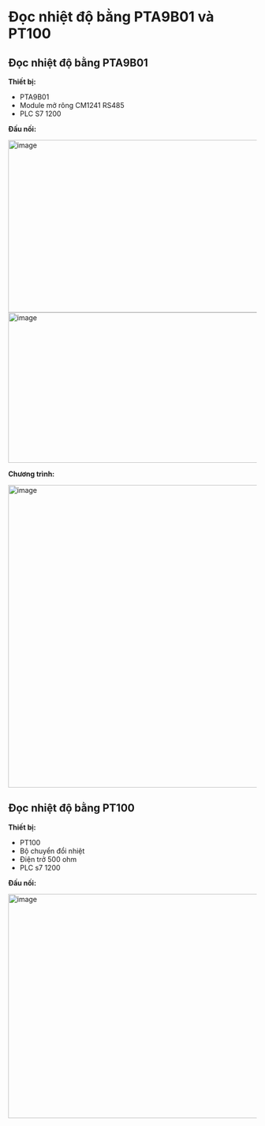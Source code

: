 # Đọc nhiệt độ bằng PTA9B01 và PT100
## Đọc nhiệt độ bằng PTA9B01

**Thiết bị:**
+ PTA9B01
+ Module mở rông CM1241 RS485
+ PLC S7 1200
  
**Đấu nối:**

<img width="600" height="350" alt="image" src="https://github.com/user-attachments/assets/bc690520-8c47-4fdf-a927-ce92ee5f44f5" >
<img width="739" height="305" alt="image" src="https://github.com/user-attachments/assets/cdc728c7-9873-4108-96e2-1fe66b46bd61" />

**Chương trình:**

<img width="838" height="614" alt="image" src="https://github.com/user-attachments/assets/29963ac5-4ffa-413c-bce4-2dde86ee1e0d" />

## Đọc nhiệt độ bằng PT100

**Thiết bị:**
+ PT100
+ Bộ chuyển đổi nhiệt
+ Điện trở 500 ohm
+ PLC s7 1200

**Đấu nối:**

<img width="600" height="455" alt="image" src="https://github.com/user-attachments/assets/223e0e65-5a5e-43f6-b90d-d711c318bb0e" />



